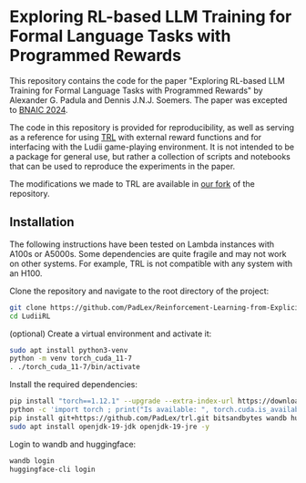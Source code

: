 # Exploring RL-based LLM Training for Formal Language Tasks with Programmed Rewards

This repository contains the code for the paper "Exploring RL-based LLM Training for Formal Language Tasks with Programmed Rewards" by Alexander G. Padula and Dennis J.N.J. Soemers. The paper was excepted to [BNAIC 2024](https://bnaic2024.sites.uu.nl).

The code in this repository is provided for reproducibility, as well as serving as a reference for using [TRL](https://github.com/huggingface/trl) with external reward functions and for interfacing with the Ludii game-playing environment. It is not intended to be a package for general use, but rather a collection of scripts and notebooks that can be used to reproduce the experiments in the paper.

The modifications we made to TRL are available in [our fork](https://github.com/PadLex/trl) of the repository.

## Installation
The following instructions have been tested on Lambda instances with A100s or A5000s. Some dependencies are quite fragile and may not work on other systems. For example, TRL is not compatible with any system with an H100.

Clone the repository and navigate to the root directory of the project:
```bash
git clone https://github.com/PadLex/Reinforcement-Learning-from-Explicitly-Programmed-Reward-Signals.git
cd LudiiRL
```

(optional) Create a virtual environment and activate it:
```bash
sudo apt install python3-venv
python -m venv torch_cuda_11-7
. ./torch_cuda_11-7/bin/activate
```

Install the required dependencies:
```bash
pip install "torch==1.12.1" --upgrade --extra-index-url https://download.pytorch.org/whl/cu113
python -c 'import torch ; print("Is available: ", torch.cuda.is_available()) ; print("Pytorch CUDA Compiled version: ", torch._C._cuda_getCompiledVersion()) ; print("Pytorch version: ", torch.version) ; print("pytorch file: ", torch.__file__)'
pip install git+https://github.com/PadLex/trl.git bitsandbytes wandb huggingface_hub nltk
sudo apt install openjdk-19-jdk openjdk-19-jre -y
```

Login to wandb and huggingface:
```bash
wandb login
huggingface-cli login
```
